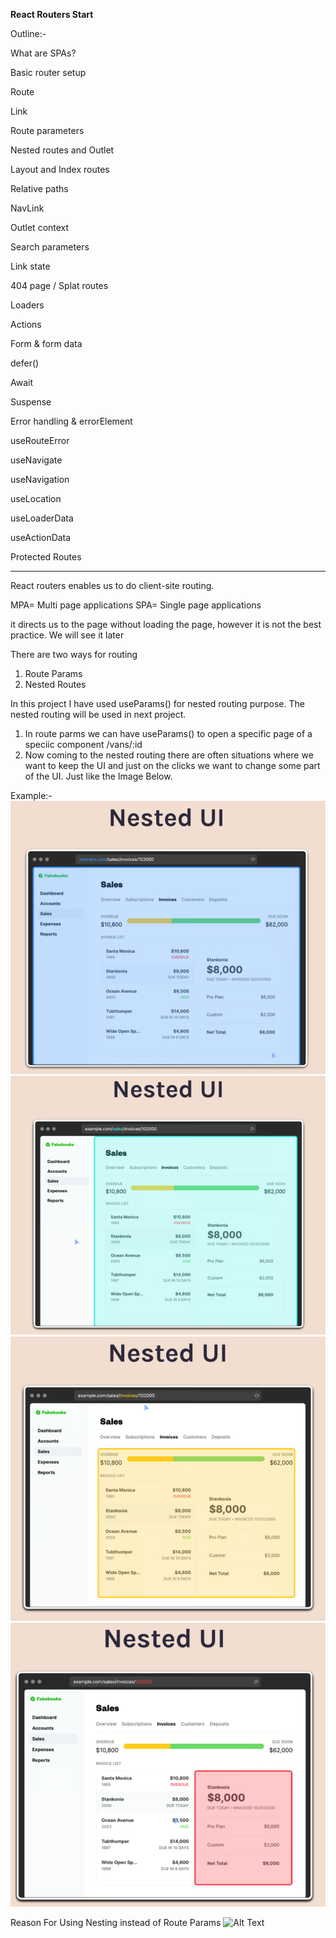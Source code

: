 **React Routers Start**

Outline:-

What are SPAs?

Basic router setup

Route

Link

Route parameters

Nested routes and Outlet

Layout and Index routes

Relative paths

NavLink

Outlet context

Search parameters

Link state

404 page / Splat routes

Loaders

Actions

Form & form data

defer()

Await

Suspense

Error handling & errorElement

useRouteError

useNavigate

useNavigation

useLocation

useLoaderData

useActionData

Protected Routes





----------------------------------------
React routers enables us to do client-site routing.

MPA= Multi page applications
SPA= Single page applications 

<Link> it directs us to the page without loading the page, however it is not the best practice. We will see it later

There are two ways for routing
1. Route Params
2. Nested Routes

In this project I have used useParams() for nested routing purpose. The nested routing will be used in next project.

1. In route parms we can have useParams() to open a specific page of a speciic component /vans/:id
2. Now coming to the nested routing there are often situations where we want to keep the UI and just on the clicks we want to change some part of the UI. Just like the Image Below.

Example:-
![Alt Text](./img-project/nestedUI1.png)
![Alt Text](./img-project/nestedUI2.png)
![Alt Text](./img-project/nestedUI3.png)
![Alt Text](./img-project/nestedUI4.png)


Reason For Using Nesting instead of Route Params
![Alt Text](/img-project/nesting1.png)




